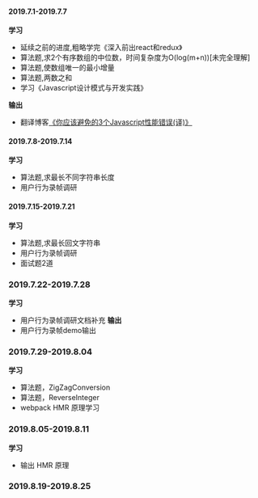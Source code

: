 #### 2019.7.1-2019.7.7
**学习**
+ 延续之前的进度,粗略学完《深入前出react和redux》
+ 算法题,求2个有序数组的中位数，时间复杂度为O(log(m+n))[未完全理解]
+ 算法题,使数组唯一的最小增量
+ 算法题,两数之和
+ 学习《Javascript设计模式与开发实践》

**输出**
+ 翻译博客[《你应该避免的3个Javascript性能错误(译)》](https://juejin.im/post/5d1b2f7fe51d454f72302560)

#### 2019.7.8-2019.7.14
**学习**
+ 算法题,求最长不同字符串长度
+ 用户行为录帧调研

#### 2019.7.15-2019.7.21
**学习**
+ 算法题,求最长回文字符串
+ 用户行为录帧调研
+ 面试题2道

### 2019.7.22-2019.7.28
**学习**
+ 用户行为录帧调研文档补充
**输出**
+ 用户行为录帧demo输出

### 2019.7.29-2019.8.04
**学习**
+ 算法题，ZigZagConversion
+ 算法题，ReverseInteger
+ webpack HMR 原理学习 

### 2019.8.05-2019.8.11
**学习**
+ 输出 HMR 原理

### 2019.8.19-2019.8.25